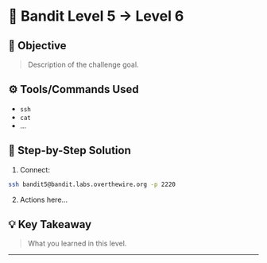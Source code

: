 # 🔐 Bandit Level 5 → Level 6

## 🎯 Objective
> Description of the challenge goal.

## ⚙️ Tools/Commands Used
- `ssh`
- `cat`
- ...

## 🧠 Step-by-Step Solution

1. Connect:
```bash
ssh bandit5@bandit.labs.overthewire.org -p 2220
```

2. Actions here...

## 💡 Key Takeaway
> What you learned in this level.

---
